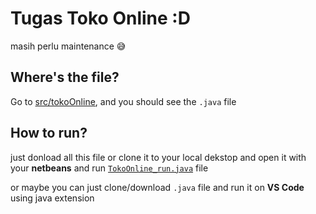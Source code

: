 # Tugas Toko Online :D
masih perlu maintenance 😅

## Where's the file?
Go to [src/tokoOnline](https://github.com/nurjavier8789/tokoOnline/tree/main/src/tokoOnline), and you should see the `.java` file

## How to run?
just donload all this file or clone it to your local dekstop and open it with your **netbeans** and run [`TokoOnline_run.java`](https://github.com/nurjavier8789/tokoOnline/blob/main/src/tokoOnline/TokoOnline_run.java) file

or maybe you can just clone/download `.java` file and run it on **VS Code** using java extension
